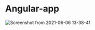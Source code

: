 # Angular-app
![Screenshot from 2021-06-06 13-38-41](https://user-images.githubusercontent.com/62153877/120917520-5c0ec800-c6cd-11eb-8480-0fa4d430bb16.png)

